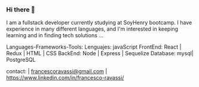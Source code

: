 ### Hi there 👋
I am a fullstack developer currently studying at SoyHenry bootcamp. I have experience in many different languages, and I'm interested in keeping learning and in finding tech solutions ... 

Languages-Frameworks-Tools:
Lenguajes: javaScript
FrontEnd: React | Redux | HTML | CSS
BackEnd: Node | Express | Sequelize
Database: mysql| PostgreSQL

contact: 
| francescoravassi@gmail.com
| https://www.linkedin.com/in/francesco-ravassi/



<!--
**FFRavassi/FFRavassi** is a ✨ _special_ ✨ repository because its `README.md` (this file) appears on your GitHub profile.

Here are some ideas to get you started:

- 🔭 I’m currently working on ...
- 🌱 I’m currently learning ...
- 👯 I’m looking to collaborate on ...
- 🤔 I’m looking for help with ...
- 💬 Ask me about ...
- 📫 How to reach me: ...
- 😄 Pronouns: ...
- ⚡ Fun fact: ...
-->
